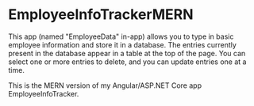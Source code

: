 ﻿# EmployeeInfoTrackerMERN

This app (named "EmployeeData" in-app) allows you to type in basic employee information and store it in a database. The entries currently present in the database appear in a table at the top of the page. You can select one or more entries to delete, and you can update entries one at a time.

This is the MERN version of my Angular/ASP.NET Core app EmployeeInfoTracker.